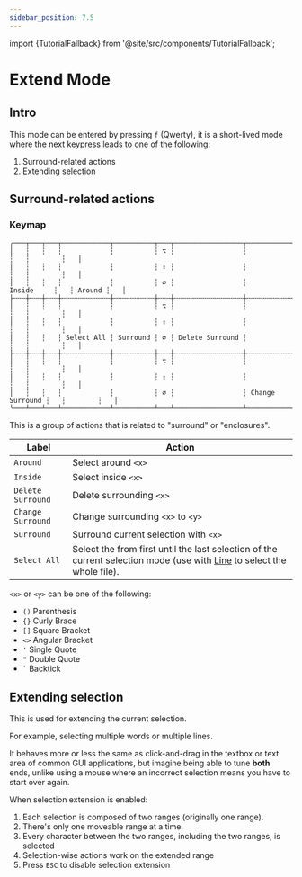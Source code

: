 ```yaml
---
sidebar_position: 7.5
---
```


import {TutorialFallback} from '@site/src/components/TutorialFallback';

# Extend Mode

## Intro

This mode can be entered by pressing `f` (Qwerty), it is a short-lived mode where the next keypress
leads to one of the following:

1. Surround-related actions
2. Extending selection

## Surround-related actions

### Keymap

```
╭───┬───┬───┬────────────┬──────────┬───┬─────────────────┬─────────────────┬───┬────────┬───╮
│   ┆   ┆   ┆            ┆          ┆ ⌥ ┆                 ┆                 ┆   ┆        ┆   │
│   ┆   ┆   ┆            ┆          ┆ ⇧ ┆                 ┆                 ┆   ┆        ┆   │
│   ┆   ┆   ┆            ┆          ┆ ∅ ┆                 ┆      Inside     ┆   ┆ Around ┆   │
├╌╌╌┼╌╌╌┼╌╌╌┼╌╌╌╌╌╌╌╌╌╌╌╌┼╌╌╌╌╌╌╌╌╌╌┼╌╌╌┼╌╌╌╌╌╌╌╌╌╌╌╌╌╌╌╌╌┼╌╌╌╌╌╌╌╌╌╌╌╌╌╌╌╌╌┼╌╌╌┼╌╌╌╌╌╌╌╌┼╌╌╌┤
│   ┆   ┆   ┆            ┆          ┆ ⌥ ┆                 ┆                 ┆   ┆        ┆   │
│   ┆   ┆   ┆            ┆          ┆ ⇧ ┆                 ┆                 ┆   ┆        ┆   │
│   ┆   ┆   ┆ Select All ┆ Surround ┆ ∅ ┆ Delete Surround ┆                 ┆   ┆        ┆   │
├╌╌╌┼╌╌╌┼╌╌╌┼╌╌╌╌╌╌╌╌╌╌╌╌┼╌╌╌╌╌╌╌╌╌╌┼╌╌╌┼╌╌╌╌╌╌╌╌╌╌╌╌╌╌╌╌╌┼╌╌╌╌╌╌╌╌╌╌╌╌╌╌╌╌╌┼╌╌╌┼╌╌╌╌╌╌╌╌┼╌╌╌┤
│   ┆   ┆   ┆            ┆          ┆ ⌥ ┆                 ┆                 ┆   ┆        ┆   │
│   ┆   ┆   ┆            ┆          ┆ ⇧ ┆                 ┆                 ┆   ┆        ┆   │
│   ┆   ┆   ┆            ┆          ┆ ∅ ┆                 ┆ Change Surround ┆   ┆        ┆   │
╰───┴───┴───┴────────────┴──────────┴───┴─────────────────┴─────────────────┴───┴────────┴───╯
```

This is a group of actions that is related to "surround" or "enclosures".

| Label             | Action                                                                                                                                                                        |
| ----------------- | ----------------------------------------------------------------------------------------------------------------------------------------------------------------------------- |
| `Around`          | Select around `<x>`                                                                                                                                                           |
| `Inside`          | Select inside `<x>`                                                                                                                                                           |
| `Delete Surround` | Delete surrounding `<x>`                                                                                                                                                      |
| `Change Surround` | Change surrounding `<x>` to `<y>`                                                                                                                                             |
| `Surround`        | Surround current selection with `<x>`                                                                                                                                         |
| `Select All`      | Select the from first until the last selection of the current selection mode (use with [Line](../normal-mode/selection-modes/primary.md#line-line) to select the whole file). |

`<x>` or `<y>` can be one of the following:

- `()` Parenthesis
- `{}` Curly Brace
- `[]` Square Bracket
- `<>` Angular Bracket
- `'` Single Quote
- `"` Double Quote
- <code>`</code> Backtick

<TutorialFallback filename="surround"/>

## Extending selection

This is used for extending the current selection.

For example, selecting multiple words or multiple lines.

It behaves more or less the same as click-and-drag in the textbox or text area of common GUI applications, but imagine being able to tune **both** ends, unlike using a mouse where an incorrect selection means you have to start over again.

When selection extension is enabled:

1. Each selection is composed of two ranges (originally one range).
1. There's only one moveable range at a time.
1. Every character between the two ranges, including the two ranges, is selected
1. Selection-wise actions work on the extended range
1. Press `ESC` to disable selection extension

<TutorialFallback filename="extend"/>
